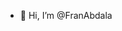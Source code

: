- 👋 Hi, I’m @FranAbdala


<!---
FranAbdala/FranAbdala is a ✨ special ✨ repository because its `README.md` (this file) appears on your GitHub profile.
You can click the Preview link to take a look at your changes.
--->
